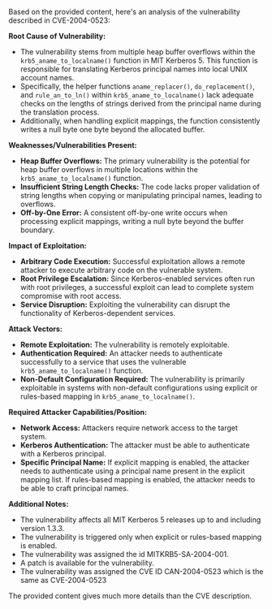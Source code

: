 Based on the provided content, here's an analysis of the vulnerability described in CVE-2004-0523:

**Root Cause of Vulnerability:**

*   The vulnerability stems from multiple heap buffer overflows within the `krb5_aname_to_localname()` function in MIT Kerberos 5. This function is responsible for translating Kerberos principal names into local UNIX account names.
*   Specifically, the helper functions `aname_replacer()`, `do_replacement()`, and `rule_an_to_ln()` within `krb5_aname_to_localname()` lack adequate checks on the lengths of strings derived from the principal name during the translation process.
*   Additionally, when handling explicit mappings, the function consistently writes a null byte one byte beyond the allocated buffer.

**Weaknesses/Vulnerabilities Present:**

*   **Heap Buffer Overflows:** The primary vulnerability is the potential for heap buffer overflows in multiple locations within the `krb5_aname_to_localname()` function.
*   **Insufficient String Length Checks:** The code lacks proper validation of string lengths when copying or manipulating principal names, leading to overflows.
*   **Off-by-One Error:** A consistent off-by-one write occurs when processing explicit mappings, writing a null byte beyond the buffer boundary.

**Impact of Exploitation:**

*   **Arbitrary Code Execution:** Successful exploitation allows a remote attacker to execute arbitrary code on the vulnerable system.
*   **Root Privilege Escalation:** Since Kerberos-enabled services often run with root privileges, a successful exploit can lead to complete system compromise with root access.
*   **Service Disruption:** Exploiting the vulnerability can disrupt the functionality of Kerberos-dependent services.

**Attack Vectors:**

*   **Remote Exploitation:** The vulnerability is remotely exploitable.
*   **Authentication Required:** An attacker needs to authenticate successfully to a service that uses the vulnerable `krb5_aname_to_localname()` function.
*   **Non-Default Configuration Required:** The vulnerability is primarily exploitable in systems with non-default configurations using explicit or rules-based mapping in `krb5_aname_to_localname()`.

**Required Attacker Capabilities/Position:**

*   **Network Access:** Attackers require network access to the target system.
*   **Kerberos Authentication:** The attacker must be able to authenticate with a Kerberos principal.
*   **Specific Principal Name:** If explicit mapping is enabled, the attacker needs to authenticate using a principal name present in the explicit mapping list. If rules-based mapping is enabled, the attacker needs to be able to craft principal names.

**Additional Notes:**

*   The vulnerability affects all MIT Kerberos 5 releases up to and including version 1.3.3.
*   The vulnerability is triggered only when explicit or rules-based mapping is enabled.
*   The vulnerability was assigned the id MITKRB5-SA-2004-001.
*   A patch is available for the vulnerability.
*   The vulnerability was assigned the CVE ID CAN-2004-0523 which is the same as CVE-2004-0523

The provided content gives much more details than the CVE description.